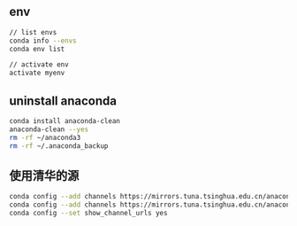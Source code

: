 ## env

```bash
// list envs
conda info --envs
conda env list

// activate env
activate myenv
```

## uninstall anaconda

```bash
conda install anaconda-clean
anaconda-clean --yes
rm -rf ~/anaconda3
rm -rf ~/.anaconda_backup  
```

## 使用清华的源

```bash
conda config --add channels https://mirrors.tuna.tsinghua.edu.cn/anaconda/pkgs/free/
conda config --add channels https://mirrors.tuna.tsinghua.edu.cn/anaconda/pkgs/main/
conda config --set show_channel_urls yes
```